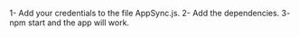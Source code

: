 1- Add your credentials to the file AppSync.js.
2- Add the dependencies.
3- npm start and the app will work.